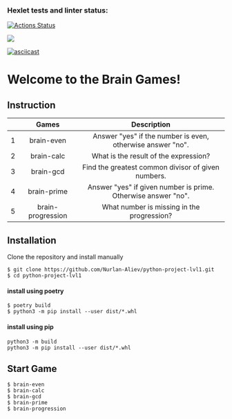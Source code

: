 ### Hexlet tests and linter status:
[![Actions Status](https://github.com/Nurlan-Aliev/python-project-lvl1/workflows/hexlet-check/badge.svg)](https://github.com/Nurlan-Aliev/python-project-lvl1/actions)

<a href="https://codeclimate.com/github/Nurlan-Aliev/python-project-lvl1/maintainability"><img src="https://api.codeclimate.com/v1/badges/f787b300615a3ec8be61/maintainability" /></a>


[![asciicast](https://asciinema.org/a/Vf3pirDl9ZBjQWhkV5jxMaEYO.svg)](https://asciinema.org/a/Vf3pirDl9ZBjQWhkV5jxMaEYO)

# Welcome to the Brain Games!

## Instruction

|     |       Games       |                          Description                          |
|:----|:-----------------:|:-------------------------------------------------------------:|
| 1   |    brain-even     |  Answer "yes" if the number is even, otherwise answer "no".   |
| 2   |    brain-calc     |             What is the result of the expression?             |
| 3   |     brain-gcd     |      Find the greatest common divisor of given numbers.       |
| 4   |    brain-prime    | Answer "yes" if given number is prime. Otherwise answer "no". |
| 5   | brain-progression |          What number is missing in the progression?           |

## Installation
Clone the repository and install manually
```commandline
$ git clone https://github.com/Nurlan-Aliev/python-project-lvl1.git
$ cd python-project-lvl1
```

#### install using poetry
```commandline
$ poetry build
$ python3 -m pip install --user dist/*.whl
```

#### install using pip
```
python3 -m build
python3 -m pip install --user dist/*.whl
```

## Start Game
```commandline
$ brain-even
$ brain-calc
$ brain-gcd
$ brain-prime
$ brain-progression
```
